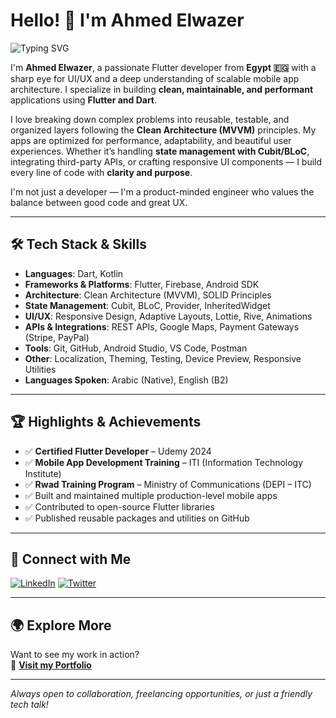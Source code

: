 # Hello! 👋 I'm Ahmed Elwazer

![Typing SVG](https://readme-typing-svg.herokuapp.com?font=Fira+Code&color=%2302569B&size=24&lines=Flutter+Developer+🚀;Mastering+Clean+Architecture+with+MVVM;Building+Responsive+Mobile+Apps)

I'm **Ahmed Elwazer**, a passionate Flutter developer from **Egypt 🇪🇬** with a sharp eye for UI/UX and a deep understanding of scalable mobile app architecture. I specialize in building **clean, maintainable, and performant** applications using **Flutter and Dart**.

I love breaking down complex problems into reusable, testable, and organized layers following the **Clean Architecture (MVVM)** principles. My apps are optimized for performance, adaptability, and beautiful user experiences. Whether it’s handling **state management with Cubit/BLoC**, integrating third-party APIs, or crafting responsive UI components — I build every line of code with **clarity and purpose**.

I'm not just a developer — I'm a product-minded engineer who values the balance between good code and great UX.

---

## 🛠️ Tech Stack & Skills

- **Languages**: Dart, Kotlin
- **Frameworks & Platforms**: Flutter, Firebase, Android SDK
- **Architecture**: Clean Architecture (MVVM), SOLID Principles
- **State Management**: Cubit, BLoC, Provider, InheritedWidget
- **UI/UX**: Responsive Design, Adaptive Layouts, Lottie, Rive, Animations
- **APIs & Integrations**: REST APIs, Google Maps, Payment Gateways (Stripe, PayPal)
- **Tools**: Git, GitHub, Android Studio, VS Code, Postman
- **Other**: Localization, Theming, Testing, Device Preview, Responsive Utilities
- **Languages Spoken**: Arabic (Native), English (B2)

---

## 🏆 Highlights & Achievements

- ✅ **Certified Flutter Developer** – Udemy 2024
- ✅ **Mobile App Development Training** – ITI (Information Technology Institute)
- ✅ **Rwad Training Program** – Ministry of Communications (DEPI – ITC)
- ✅ Built and maintained multiple production-level mobile apps
- ✅ Contributed to open-source Flutter libraries
- ✅ Published reusable packages and utilities on GitHub

---

## 🤝 Connect with Me

[![LinkedIn](https://img.shields.io/badge/LinkedIn-0077B5?style=for-the-badge&logo=linkedin&logoColor=white)](https://www.linkedin.com/in/ahmed-maher-816a47304/)
[![Twitter](https://img.shields.io/badge/Twitter-1DA1F2?style=for-the-badge&logo=twitter&logoColor=white)](https://twitter.com/your-profile)

---

## 🌍 Explore More

Want to see my work in action?  
🔗 [**Visit my Portfolio**](https://elwazer20.github.io)

---

_Always open to collaboration, freelancing opportunities, or just a friendly tech talk!_
